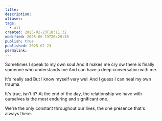 ```yaml
---
title: 
description: 
aliases: 
tags:
  - all
created: 2025-02-23T18:11:32
modified: 2025-06-19T20:29:30
publish: true
published: 2025-02-23
permalink: 
---
```


Sometimes I speak to my own soul
And it makes me cry
ow there is finally someone who understands me
And can have a deep conversation with me.

It's really sad
But I know myself very well
And I guess
I can heal my own trauma.

It's true, isn't it? At the end of the day, the relationship we have with ourselves is the most enduring and significant one.

We're the only constant throughout our lives, the one presence that's always there.
